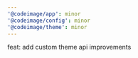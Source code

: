 ```yaml
---
'@codeimage/app': minor
'@codeimage/config': minor
'@codeimage/theme': minor
---
```


feat: add custom theme api improvements
